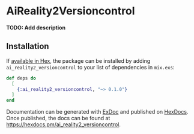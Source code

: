 # AiReality2Versioncontrol

**TODO: Add description**

## Installation

If [available in Hex](https://hex.pm/docs/publish), the package can be installed
by adding `ai_reality2_versioncontrol` to your list of dependencies in `mix.exs`:

```elixir
def deps do
  [
    {:ai_reality2_versioncontrol, "~> 0.1.0"}
  ]
end
```

Documentation can be generated with [ExDoc](https://github.com/elixir-lang/ex_doc)
and published on [HexDocs](https://hexdocs.pm). Once published, the docs can
be found at <https://hexdocs.pm/ai_reality2_versioncontrol>.


